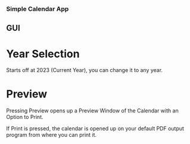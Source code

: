### Simple Calendar App

## GUI

# Year Selection

Starts off at 2023 (Current Year), you can change it to any year.

# Preview

Pressing Preview opens up a Preview Window of the Calendar with an Option to Print.

If Print is pressed, the calendar is opened up on your default PDF output program from where you can print it.